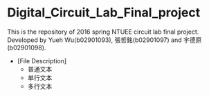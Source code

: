# Digital_Circuit_Lab_Final_project
This is the repository of 2016 spring NTUEE circuit lab final project. Developed by Yueh Wu(b02901093), 張哲銘(b02901097) and 宇德原(b02901098).
* [File Description]
    * 普通文本
    * 单行文本
    * 多行文本
